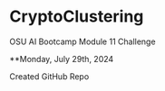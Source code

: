 # CryptoClustering
OSU AI Bootcamp Module 11 Challenge

**Monday, July 29th, 2024

Created GitHub Repo
